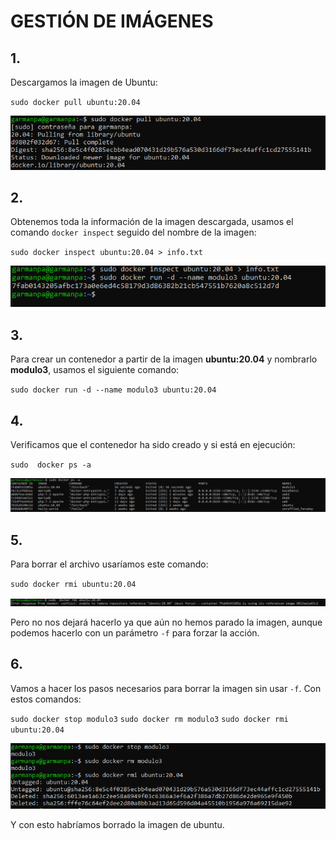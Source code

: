 # GESTIÓN DE IMÁGENES

## 1.
Descargamos la imagen de Ubuntu:

`sudo docker pull ubuntu:20.04`

![img](https://github.com/pgarman524/DespliegueWeb/blob/master/01/docker/imagenes/act06/01_descargar_ubuntu.PNG)


## 2.
Obtenemos toda la información de la imagen descargada, usamos el comando `docker inspect` seguido del nombre de la imagen:

`sudo docker inspect ubuntu:20.04 > info.txt`

![img](https://github.com/pgarman524/DespliegueWeb/blob/master/01/docker/imagenes/act06/02_obtener_txt_instanciar_imagen.PNG)


## 3.
Para crear un contenedor a partir de la imagen **ubuntu:20.04** y nombrarlo **modulo3**, usamos el siguiente comando:

`sudo docker run -d --name modulo3 ubuntu:20.04`


## 4.
Verificamos que el contenedor ha sido creado y si está en ejecución:

`sudo  docker ps -a`

![img](https://github.com/pgarman524/DespliegueWeb/blob/master/01/docker/imagenes/act06/03_verificar_imagen.PNG)



## 5.
Para borrar el archivo usaríamos este comando:

`sudo docker rmi ubuntu:20.04`

![img](https://github.com/pgarman524/DespliegueWeb/blob/master/01/docker/imagenes/act06/04_intento_borrado.PNG)

Pero no nos dejará hacerlo ya que aún no hemos parado la imagen, aunque podemos hacerlo con un parámetro `-f` para forzar la acción.

## 6.
Vamos a hacer los pasos necesarios para borrar la imagen sin usar `-f`. Con estos comandos:

`sudo docker stop modulo3`
`sudo docker rm modulo3`
`sudo docker rmi ubuntu:20.04`

![img](https://github.com/pgarman524/DespliegueWeb/blob/master/01/docker/imagenes/act06/05_pasos_de_borrado.PNG)


Y con esto habríamos borrado la imagen de ubuntu.
